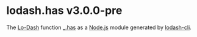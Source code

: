 # lodash.has v3.0.0-pre

The [Lo-Dash](https://lodash.com/) function [_.has](http://lodash.com/docs#has) as a [Node.js](http://nodejs.org/) module generated by [lodash-cli](https://www.npmjs.com/package/lodash-cli).
